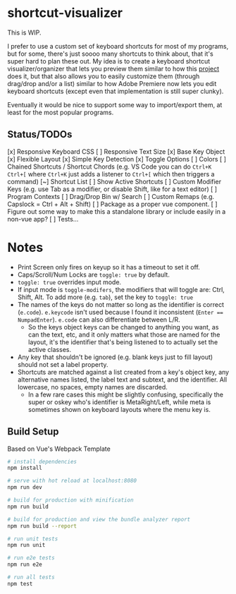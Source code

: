 # shortcut-visualizer

This is WIP.

I prefer to use a custom set of keyboard shortcuts for most of my programs, but for some, there's just soooo many shortcuts to think about, that it's super hard to plan these out. My idea is to create a keyboard shortcut visualizer/organizer that lets you preview them similar to how this [project](http://waldobronchart.github.io/ShortcutMapper/) does it, but that also allows you to easily customize them (through drag/drop and/or a list) similar to how Adobe Premiere now lets you edit keyboard shortcuts (except even that implementation is still super clunky).

Eventually it would be nice to support some way to import/export them, at least for the most popular programs.

## Status/TODOs

[x] Responsive Keyboard CSS
[ ] Responsive Text Size
[x] Base Key Object
[x] Flexible Layout
[x] Simple Key Detection
[x] Toggle Options
[ ] Colors
[ ] Chained Shortcuts / Shortcut Chords (e.g. VS Code you can do `Ctrl+K Ctrl+[` where `Ctrl+K` just adds a listener to `Ctrl+[` which then triggers a command)
[~] Shortcut List
[ ] Show Active Shortcuts
[ ] Custom Modifier Keys (e.g. use Tab as a modifier, or disable Shift, like for a text editor)
[ ] Program Contexts
[ ] Drag/Drop Bin w/ Search
[ ] Custom Remaps (e.g. Capslock = Ctrl + Alt + Shift)
[ ] Package as a proper vue component.
[ ] Figure out some way to make this a standalone library or include easily in a non-vue app?
[ ] Tests...

# Notes 

- Print Screen only fires on keyup so it has a timeout to set it off.
- Caps/Scroll/Num Locks are `toggle: true` by default.
- `toggle: true` overrides input mode.
- If input mode is `toggle-modifers`, the modifiers that will toggle are: Ctrl, Shift, Alt. To add more (e.g. `tab`), set the key to `toggle: true`
- The names of the keys do not matter so long as the identifier is correct (`e.code`). `e.keycode` isn't used because I found it inconsistent (`Enter == NumpadEnter`). `e.code` can also differentiate between L/R.
   - So the keys object keys can be changed to anything you want, as can the text, etc, and it only matters what those are named for the layout, it's the identifier that's being listened to to actually set the active classes.
- Any key that shouldn't be ignored (e.g. blank keys just to fill layout) should not set a label property.
- Shortcuts are matched against a list created from a key's object key, any alternative names listed, the label text and subtext, and the identifier. All lowercase, no spaces, empty names are discarded.
   - In a few rare cases this might be slightly confusing, specifically the super or oskey who's identifier is MetaRight/Left, while meta is sometimes shown on keyboard layouts where the menu key is.


## Build Setup

Based on Vue's Webpack Template

``` bash
# install dependencies
npm install

# serve with hot reload at localhost:8080
npm run dev

# build for production with minification
npm run build

# build for production and view the bundle analyzer report
npm run build --report

# run unit tests
npm run unit

# run e2e tests
npm run e2e

# run all tests
npm test
```
